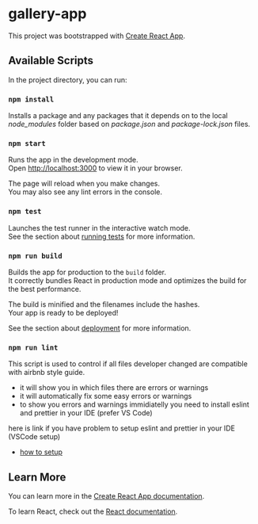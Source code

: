 # gallery-app

This project was bootstrapped with [Create React App](https://github.com/facebook/create-react-app).

## Available Scripts

In the project directory, you can run:

### `npm install`

Installs a package and any packages that it depends on to the local _node_modules_ folder based on _package.json_ and _package-lock.json_ files.

### `npm start`

Runs the app in the development mode.\
Open [http://localhost:3000](http://localhost:3000) to view it in your browser.

The page will reload when you make changes.\
You may also see any lint errors in the console.

### `npm test`

Launches the test runner in the interactive watch mode.\
See the section about [running tests](https://facebook.github.io/create-react-app/docs/running-tests) for more information.

### `npm run build`

Builds the app for production to the `build` folder.\
It correctly bundles React in production mode and optimizes the build for the best performance.

The build is minified and the filenames include the hashes.\
Your app is ready to be deployed!

See the section about [deployment](https://facebook.github.io/create-react-app/docs/deployment) for more information.

### `npm run lint`

This script is used to control if all files developer changed are compatible with airbnb style guide.

- it will show you in which files there are errors or warnings
- it will automatically fix some easy errors or warnings
- to show you errors and warnings immidiatelly you need to install eslint and prettier in your IDE (prefer VS Code)

here is link if you have problem to setup eslint and prettier in your IDE (VSCode setup)

- [how to setup](https://overengineered.dev/prettier-and-eslint-setup-for-vscode)

## Learn More

You can learn more in the [Create React App documentation](https://facebook.github.io/create-react-app/docs/getting-started).

To learn React, check out the [React documentation](https://reactjs.org/).
